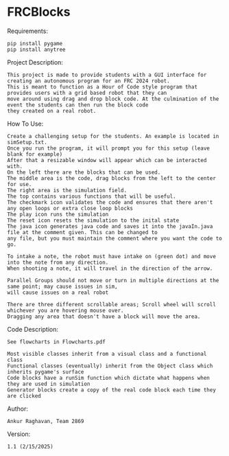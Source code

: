 # FRCBlocks
 
Requirements:

    pip install pygame 
    pip install anytree

Project Description: 

    This project is made to provide students with a GUI interface for creating an autonomous program for an FRC 2024 robot.
    This is meant to function as a Hour of Code style program that provides users with a grid based robot that they can
    move around using drag and drop block code. At the culmination of the event the students can then run the block code 
    they created on a real robot.

How To Use:

    Create a challenging setup for the students. An example is located in simSetup.txt.
    Once you run the program, it will prompt you for this setup (leave blank for example)
    After that a resizable window will appear which can be interacted with.
    On the left there are the blocks that can be used.
    The middle area is the code, drag blocks from the left to the center for use.
    The right area is the simulation field.
    The top contains various functions that will be useful.
    The checkmark icon validates the code and ensures that there aren't any open loops or extra close loop blocks
    The play icon runs the simulation
    The reset icon resets the simulation to the inital state
    The java icon generates java code and saves it into the javaIn.java file at the comment given. This can be changed to 
    any file, but you must maintain the comment where you want the code to go.
    
    To intake a note, the robot must have intake on (green dot) and move into the note from any direction.
    When shooting a note, it will travel in the direction of the arrow.

    Parallel Groups should not move or turn in multiple directions at the same point; may cause issues in sim, 
    will cause issues on a real robot
    
    There are three different scrollable areas; Scroll wheel will scroll whichever you are hovering mouse over.
    Dragging any area that doesn't have a block will move the area.
    
Code Description:

    See flowcharts in Flowcharts.pdf
    
    Most visible classes inherit from a visual class and a functional class
    Functional classes (eventually) inherit from the Object class which inherits pygame's surface
    Code blocks have a runSim function which dictate what happens when they are used in simulation
    Generator blocks create a copy of the real code block each time they are clicked
    
Author: 

    Ankur Raghavan, Team 2869

Version:
    
    1.1 (2/15/2025)